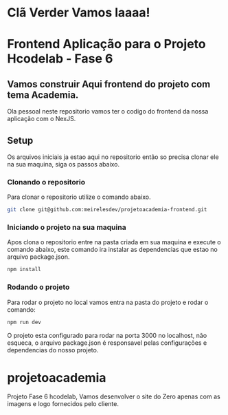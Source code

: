 
# Clã Verder Vamos laaaa!

# Frontend Aplicação para o Projeto Hcodelab - Fase 6

## Vamos construir Aqui frontend do projeto com tema Academia.

Ola pessoal neste repositorio vamos ter o codigo do frontend da nossa aplicação com o NexJS.


## Setup

Os arquivos iniciais ja estao aqui no repositorio então so precisa clonar ele na sua maquina, siga os passos abaixo.

### Clonando o repositorio
Para clonar o repositorio utilize o comando abaixo.
```bash
git clone git@github.com:meirelesdev/projetoacademia-frontend.git
```

### Iniciando o projeto na sua maquina

Apos clona o repositorio entre na pasta criada em sua maquina e execute o comando abaixo, este comando ira instalar as dependencias que estao no arquivo package.json.
```bash
npm install
```

### Rodando o projeto

Para rodar o projeto no local vamos entra na pasta do projeto e rodar o comando:


```js
npm run dev
```

O projeto esta configurado para rodar na porta 3000 no localhost, não esqueca, o arquivo package.json é responsavel pelas configurações e dependencias do nosso projeto.

# projetoacademia
Projeto Fase 6 hcodelab, Vamos desenvolver o site do Zero apenas com as imagens e logo fornecidos pelo cliente.
